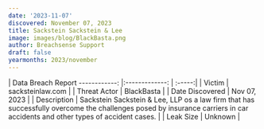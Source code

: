 ```yaml
---
date: '2023-11-07'
discovered: November 07, 2023
title: Sackstein Sackstein & Lee
image: images/blog/BlackBasta.png
author: Breachsense Support
draft: false
yearmonths: 2023/november
---
```



| Data Breach Report
------------:     |:-------------:    | :-----:|
| Victim      | sacksteinlaw.com      | 
| Threat Actor      | BlackBasta      | 
| Date Discovered      | Nov 07, 2023      | 
| Description      | Sackstein Sackstein & Lee, LLP os a law firm that has successfully overcome the challenges posed by insurance carriers in car accidents and other types of accident cases.      | 
| Leak Size      | Unknown      | 

